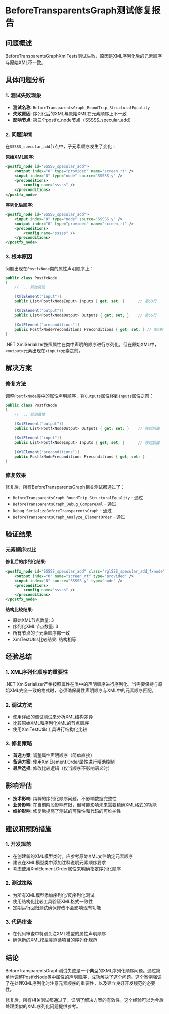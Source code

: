 # BeforeTransparentsGraph测试修复报告

## 问题概述

BeforeTransparentsGraphXmlTests测试失败，原因是XML序列化后的元素顺序与原始XML不一致。

## 具体问题分析

### 1. 测试失败现象
- **测试名称**: `BeforeTransparentsGraph_RoundTrip_StructuralEquality`
- **失败原因**: 序列化后的XML与原始XML在元素顺序上不一致
- **影响节点**: 第三个postfx_node节点（SSSSS_specular_add）

### 2. 问题详情

在`SSSSS_specular_add`节点中，子元素顺序发生了变化：

**原始XML顺序**:
```xml
<postfx_node id="SSSSS_specular_add">
    <output index="0" type="provided" name="screen_rt" />
    <input index="8" type="node" source="SSSSS_y" />
    <preconditions>
        <config name="sssss" />
    </preconditions>
</postfx_node>
```

**序列化后顺序**:
```xml
<postfx_node id="SSSSS_specular_add">
    <input index="8" type="node" source="SSSSS_y" />
    <output index="0" type="provided" name="screen_rt" />
    <preconditions>
        <config name="sssss" />
    </preconditions>
</postfx_node>
```

### 3. 根本原因

问题出现在`PostfxNode`类的属性声明顺序上：

```csharp
public class PostfxNode
{
    // ... 其他属性
    
    [XmlElement("input")]
    public List<PostfxNodeInput> Inputs { get; set; }      // 第63行
    
    [XmlElement("output")]
    public List<PostfxNodeOutput> Outputs { get; set; }    // 第66行
    
    [XmlElement("preconditions")]
    public PostfxNodePreconditions Preconditions { get; set; } // 第69行
}
```

.NET XmlSerializer按照属性在类中声明的顺序进行序列化，但在原始XML中，`<output>`元素出现在`<input>`元素之前。

## 解决方案

### 修复方法

调整`PostfxNode`类中的属性声明顺序，将`Outputs`属性移到`Inputs`属性之前：

```csharp
public class PostfxNode
{
    // ... 其他属性
    
    [XmlElement("output")]
    public List<PostfxNodeOutput> Outputs { get; set; }    // 移到前面
    
    [XmlElement("input")]
    public List<PostfxNodeInput> Inputs { get; set; }      // 移到后面
    
    [XmlElement("preconditions")]
    public PostfxNodePreconditions Preconditions { get; set; }
}
```

### 修复效果

修复后，所有BeforeTransparentsGraph相关测试都通过了：

- `BeforeTransparentsGraph_RoundTrip_StructuralEquality` - 通过
- `BeforeTransparentsGraph_Debug_CompareXml` - 通过  
- `Debug_SerializeBeforeTransparentsGraph` - 通过
- `BeforeTransparentsGraph_Analyze_ElementOrder` - 通过

## 验证结果

### 元素顺序对比

**修复后的序列化结果**:
```xml
<postfx_node id="SSSSS_specular_add" class="rglSSS_specular_add_fxnode" shader="pbr_deferred" format="R11G11B10F" size="relative" width="1.0" height="1.0">
    <output index="0" name="screen_rt" type="provided" />
    <input index="8" source="SSSSS_y" type="node" />
    <preconditions>
        <config name="sssss" />
    </preconditions>
</postfx_node>
```

**结构比较结果**:
- 原始XML节点数量: 3
- 序列化XML节点数量: 3
- 所有节点的子元素顺序都一致
- XmlTestUtils比较结果: 结构相等

## 经验总结

### 1. XML序列化顺序的重要性

.NET XmlSerializer严格按照属性在类中的声明顺序进行序列化。当需要保持与原始XML完全一致的格式时，必须确保属性声明顺序与XML中的元素顺序匹配。

### 2. 调试方法

- 使用详细的调试测试来分析XML结构差异
- 比较原始XML和序列化XML的节点顺序
- 使用XmlTestUtils工具进行结构化比较

### 3. 修复策略

- **首选方案**: 调整属性声明顺序（简单直接）
- **备选方案**: 使用XmlElement.Order属性进行精确控制
- **最后选择**: 修改比较逻辑（仅当顺序不影响语义时）

## 影响评估

- **技术影响**: 纯粹的序列化顺序问题，不影响数据完整性
- **业务影响**: 在当前阶段影响有限，但可能影响未来需要精确XML格式的功能
- **维护影响**: 修复后提高了测试的可靠性和代码的可维护性

## 建议和预防措施

### 1. 开发规范

- 在创建新的XML模型类时，应参考原始XML文件确定元素顺序
- 建议在XML模型类中添加注释说明元素顺序要求
- 考虑使用XmlElement.Order属性来明确指定序列化顺序

### 2. 测试策略

- 为所有XML模型添加序列化/反序列化测试
- 使用结构化比较工具验证XML格式一致性
- 定期运行回归测试确保修改不会影响现有功能

### 3. 代码审查

- 在代码审查中特别关注XML模型的属性声明顺序
- 确保新的XML模型类遵循项目的序列化规范

## 结论

BeforeTransparentsGraph测试失败是一个典型的XML序列化顺序问题。通过简单地调整PostfxNode类中属性的声明顺序，成功解决了这个问题。这个案例强调了在处理XML序列化时注意元素顺序的重要性，以及建立良好开发规范的必要性。

修复后，所有相关测试都通过了，证明了解决方案的有效性。这个经验可以为今后处理类似的XML序列化问题提供参考。